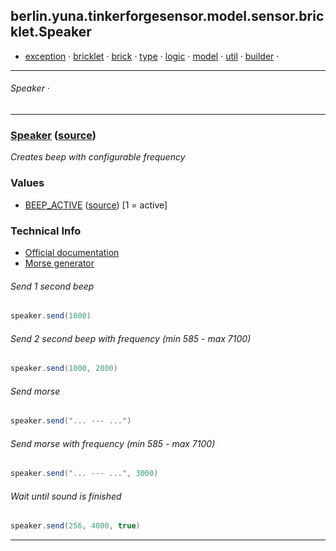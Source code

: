 
## berlin.yuna.tinkerforgesensor.model.sensor.bricklet.Speaker
* [exception](https://github.com/YunaBraska/tinkerforge-sensor/blob/master/readmeDoc/berlin/yuna/tinkerforgesensor/model/exception/README.md) · [bricklet](https://github.com/YunaBraska/tinkerforge-sensor/blob/master/readmeDoc/berlin/yuna/tinkerforgesensor/model/sensor/bricklet/README.md) · [brick](https://github.com/YunaBraska/tinkerforge-sensor/blob/master/readmeDoc/berlin/yuna/tinkerforgesensor/model/sensor/brick/README.md) · [type](https://github.com/YunaBraska/tinkerforge-sensor/blob/master/readmeDoc/berlin/yuna/tinkerforgesensor/model/type/README.md) · [logic](https://github.com/YunaBraska/tinkerforge-sensor/blob/master/readmeDoc/berlin/yuna/tinkerforgesensor/logic/README.md) · [model](https://github.com/YunaBraska/tinkerforge-sensor/blob/master/readmeDoc/berlin/yuna/tinkerforgesensor/model/README.md) · [util](https://github.com/YunaBraska/tinkerforge-sensor/blob/master/readmeDoc/berlin/yuna/tinkerforgesensor/util/README.md) · [builder](https://github.com/YunaBraska/tinkerforge-sensor/blob/master/readmeDoc/berlin/yuna/tinkerforgesensor/model/builder/README.md) · 

---
###### Speaker · 

---

### [Speaker](https://github.com/YunaBraska/tinkerforge-sensor/blob/master/readmeDoc/berlin/yuna/tinkerforgesensor/model/sensor/bricklet/Speaker.md) ([source](https://github.com/YunaBraska/tinkerforge-sensor/blob/master/src/main/java/berlin/yuna/tinkerforgesensor/model/sensor/bricklet/Speaker.java))

*Creates beep with configurable frequency*

### Values

* [BEEP_ACTIVE](https://github.com/YunaBraska/tinkerforge-sensor/blob/master/readmeDoc/berlin/yuna/tinkerforgesensor/model/type/ValueType.md) ([source](https://github.com/YunaBraska/tinkerforge-sensor/blob/master/src/main/java/berlin/yuna/tinkerforgesensor/model/type/ValueType.java)) [1 = active]
### Technical Info

* [Official documentation](https://www.tinkerforge.com/de/doc/Hardware/Bricklets/Piezo_Speaker.html)
* [Morse generator](https://morsecode.scphillips.com/translator.html)
###### Send 1 second beep
```java
speaker.send(1000)
```

###### Send 2 second beep with frequency (min 585 - max 7100)
```java
speaker.send(1000, 2000)
```

###### Send morse
```java
speaker.send("... --- ...")
```

###### Send morse with frequency (min 585 - max 7100)
```java
speaker.send("... --- ...", 3000)
```

###### Wait until sound is finished
```java
speaker.send(256, 4000, true)
```

--- 
